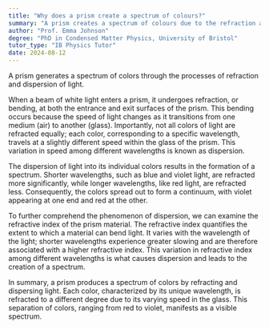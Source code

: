 ```yaml
---
title: "Why does a prism create a spectrum of colours?"
summary: "A prism creates a spectrum of colours due to the refraction and dispersion of light."
author: "Prof. Emma Johnson"
degree: "PhD in Condensed Matter Physics, University of Bristol"
tutor_type: "IB Physics Tutor"
date: 2024-08-12
---
```


A prism generates a spectrum of colors through the processes of refraction and dispersion of light.

When a beam of white light enters a prism, it undergoes refraction, or bending, at both the entrance and exit surfaces of the prism. This bending occurs because the speed of light changes as it transitions from one medium (air) to another (glass). Importantly, not all colors of light are refracted equally; each color, corresponding to a specific wavelength, travels at a slightly different speed within the glass of the prism. This variation in speed among different wavelengths is known as dispersion.

The dispersion of light into its individual colors results in the formation of a spectrum. Shorter wavelengths, such as blue and violet light, are refracted more significantly, while longer wavelengths, like red light, are refracted less. Consequently, the colors spread out to form a continuum, with violet appearing at one end and red at the other.

To further comprehend the phenomenon of dispersion, we can examine the refractive index of the prism material. The refractive index quantifies the extent to which a material can bend light. It varies with the wavelength of the light; shorter wavelengths experience greater slowing and are therefore associated with a higher refractive index. This variation in refractive index among different wavelengths is what causes dispersion and leads to the creation of a spectrum.

In summary, a prism produces a spectrum of colors by refracting and dispersing light. Each color, characterized by its unique wavelength, is refracted to a different degree due to its varying speed in the glass. This separation of colors, ranging from red to violet, manifests as a visible spectrum.
    
